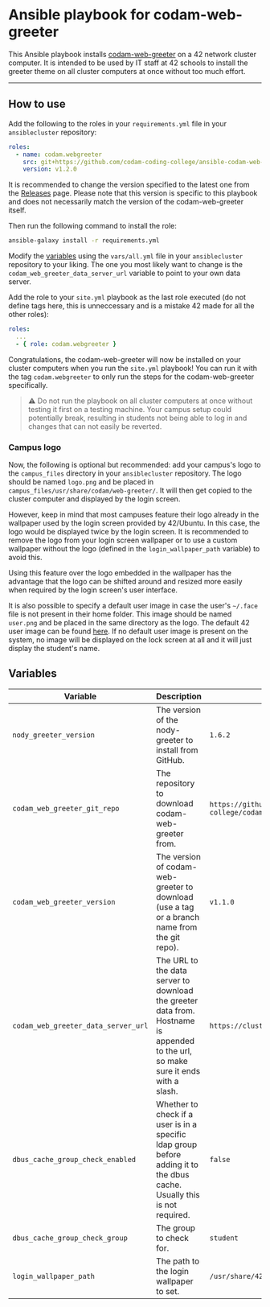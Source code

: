 # Ansible playbook for codam-web-greeter
This Ansible playbook installs [codam-web-greeter](https://github.com/codam-coding-college/codam-web-greeter) on a 42 network cluster computer. It is intended to be used by IT staff at 42 schools to install the greeter theme on all cluster computers at once without too much effort.

---

## How to use
Add the following to the roles in your `requirements.yml` file in your `ansiblecluster` repository:
```yaml
roles:
  - name: codam.webgreeter
    src: git+https://github.com/codam-coding-college/ansible-codam-web-greeter.git
    version: v1.2.0
```
It is recommended to change the version specified to the latest one from the [Releases](https://github.com/codam-coding-college/ansible-codam-web-greeter/releases) page. Please note that this version is specific to this playbook and does not necessarily match the version of the codam-web-greeter itself.

Then run the following command to install the role:
```bash
ansible-galaxy install -r requirements.yml
```

Modify the [variables](#variables) using the `vars/all.yml` file in your `ansiblecluster` repository to your liking. The one you most likely want to change is the `codam_web_greeter_data_server_url` variable to point to your own data server.

Add the role to your `site.yml` playbook as the last role executed (do not define tags here, this is unneccessary and is a mistake 42 made for all the other roles):
```yaml
roles:
  ...
  - { role: codam.webgreeter }
```

Congratulations, the codam-web-greeter will now be installed on your cluster computers when you run the `site.yml` playbook! You can run it with the tag `codam.webgreeter` to only run the steps for the codam-web-greeter specifically.

> ⚠️ Do not run the playbook on all cluster computers at once without testing it first on a testing machine. Your campus setup could potentially break, resulting in students not being able to log in and changes that can not easily be reverted.

### Campus logo
Now, the following is optional but recommended: add your campus's logo to the `campus_files` directory in your `ansiblecluster` repository. The logo should be named `logo.png` and be placed in `campus_files/usr/share/codam/web-greeter/`. It will then get copied to the cluster computer and displayed by the login screen.

However, keep in mind that most campuses feature their logo already in the wallpaper used by the login screen provided by 42/Ubuntu. In this case, the logo would be displayed twice by the login screen. It is recommended to remove the logo from your login screen wallpaper or to use a custom wallpaper without the logo (defined in the `login_wallpaper_path` variable) to avoid this.

Using this feature over the logo embedded in the wallpaper has the advantage that the logo can be shifted around and resized more easily when required by the login screen's user interface.

It is also possible to specify a default user image in case the user's `~/.face` file is not present in their home folder. This image should be named `user.png` and be placed in the same directory as the logo. The default 42 user image can be found [here](https://github.com/codam-coding-college/ansible-codam-web-greeter/blob/main/files/usr/share/codam/web-greeter/user.png). If no default user image is present on the system, no image will be displayed on the lock screen at all and it will just display the student's name.

## Variables
| Variable | Description | Default value |
|----------|---------|-------------|
| `nody_greeter_version` | The version of the nody-greeter to install from GitHub. | `1.6.2` |
| `codam_web_greeter_git_repo` | The repository to download codam-web-greeter from. | `https://github.com/codam-coding-college/codam-web-greeter` |
| `codam_web_greeter_version` | The version of codam-web-greeter to download (use a tag or a branch name from the git repo). | `v1.1.0` |
| `codam_web_greeter_data_server_url` | The URL to the data server to download the greeter data from. Hostname is appended to the url, so make sure it ends with a slash. | `https://clusterdata.codam.nl/api/config/` |
| `dbus_cache_group_check_enabled`| Whether to check if a user is in a specific ldap group before adding it to the dbus cache. Usually this is not required. | `false` |
| `dbus_cache_group_check_group`| The group to check for. | `student` |
| `login_wallpaper_path` | The path to the login wallpaper to set. | `/usr/share/42/login-screen.jpg` |
